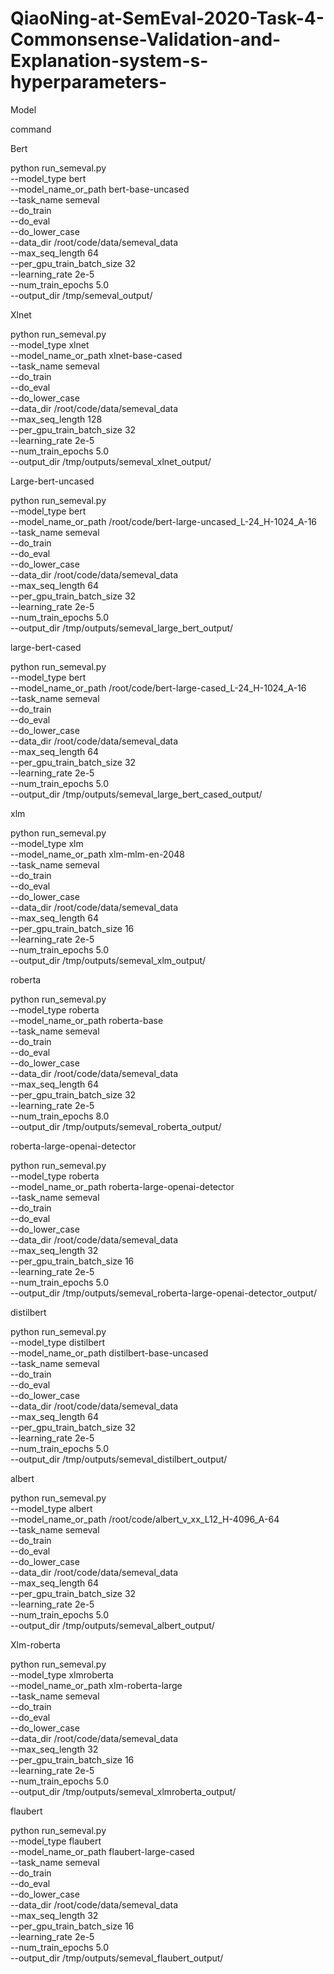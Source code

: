 # QiaoNing-at-SemEval-2020-Task-4-Commonsense-Validation-and-Explanation-system-s-hyperparameters-

Model

command

Bert

python run_semeval.py \
  --model_type bert \
  --model_name_or_path bert-base-uncased \
  --task_name semeval \
  --do_train \
  --do_eval \
  --do_lower_case \
  --data_dir /root/code/data/semeval_data  \
  --max_seq_length 64 \
  --per_gpu_train_batch_size 32 \
  --learning_rate 2e-5 \
  --num_train_epochs 5.0 \
  --output_dir /tmp/semeval_output/ 

Xlnet

python run_semeval.py \
  --model_type xlnet \
  --model_name_or_path xlnet-base-cased \
  --task_name semeval \
  --do_train \
  --do_eval \
  --do_lower_case \
  --data_dir /root/code/data/semeval_data  \
  --max_seq_length 128 \
  --per_gpu_train_batch_size 32 \
  --learning_rate 2e-5 \
  --num_train_epochs 5.0 \
  --output_dir /tmp/outputs/semeval_xlnet_output/ 

Large-bert-uncased

python run_semeval.py \
  --model_type bert \
  --model_name_or_path /root/code/bert-large-uncased_L-24_H-1024_A-16 \
  --task_name semeval \
  --do_train \
  --do_eval \
  --do_lower_case \
  --data_dir /root/code/data/semeval_data  \
  --max_seq_length 64 \
  --per_gpu_train_batch_size 32 \
  --learning_rate 2e-5 \
  --num_train_epochs 5.0 \
  --output_dir /tmp/outputs/semeval_large_bert_output/ 

large-bert-cased

python run_semeval.py \
  --model_type bert \
  --model_name_or_path /root/code/bert-large-cased_L-24_H-1024_A-16 \
  --task_name semeval \
  --do_train \
  --do_eval \
  --do_lower_case \
  --data_dir /root/code/data/semeval_data  \
  --max_seq_length 64 \
  --per_gpu_train_batch_size 32 \
  --learning_rate 2e-5 \
  --num_train_epochs 5.0 \
  --output_dir /tmp/outputs/semeval_large_bert_cased_output/ 

xlm

python run_semeval.py \
  --model_type xlm \
  --model_name_or_path  xlm-mlm-en-2048  \
  --task_name semeval \
  --do_train \
  --do_eval \
  --do_lower_case \
  --data_dir /root/code/data/semeval_data  \
  --max_seq_length 64 \
  --per_gpu_train_batch_size 16 \
  --learning_rate 2e-5 \
  --num_train_epochs 5.0 \
  --output_dir /tmp/outputs/semeval_xlm_output/ 

roberta

python run_semeval.py \
  --model_type roberta \
  --model_name_or_path roberta-base \
  --task_name semeval \
  --do_train \
  --do_eval \
  --do_lower_case \
  --data_dir /root/code/data/semeval_data  \
  --max_seq_length 64 \
  --per_gpu_train_batch_size 32 \
  --learning_rate 2e-5 \
  --num_train_epochs 8.0 \
  --output_dir /tmp/outputs/semeval_roberta_output/ 

roberta-large-openai-detector



python run_semeval.py \
  --model_type roberta \
  --model_name_or_path roberta-large-openai-detector \
  --task_name semeval \
  --do_train \
  --do_eval \
  --do_lower_case \
  --data_dir /root/code/data/semeval_data  \
  --max_seq_length 32 \
  --per_gpu_train_batch_size 16 \
  --learning_rate 2e-5 \
  --num_train_epochs 5.0 \
  --output_dir /tmp/outputs/semeval_roberta-large-openai-detector_output/ 

distilbert

python run_semeval.py \
  --model_type distilbert \
  --model_name_or_path distilbert-base-uncased \
  --task_name semeval \
  --do_train \
  --do_eval \
  --do_lower_case \
  --data_dir /root/code/data/semeval_data  \
  --max_seq_length 64 \
  --per_gpu_train_batch_size 32 \
  --learning_rate 2e-5 \
  --num_train_epochs 5.0 \
  --output_dir /tmp/outputs/semeval_distilbert_output/ 

albert

python run_semeval.py \
  --model_type albert \
  --model_name_or_path /root/code/albert_v_xx_L12_H-4096_A-64   \
  --task_name semeval \
  --do_train \
  --do_eval \
  --do_lower_case \
  --data_dir /root/code/data/semeval_data  \
  --max_seq_length 64 \
  --per_gpu_train_batch_size 32 \
  --learning_rate 2e-5 \
  --num_train_epochs 5.0 \
  --output_dir /tmp/outputs/semeval_albert_output/ 

Xlm-roberta

python run_semeval.py \
  --model_type xlmroberta \
  --model_name_or_path xlm-roberta-large \
  --task_name semeval \
  --do_train \
  --do_eval \
  --do_lower_case \
  --data_dir /root/code/data/semeval_data  \
  --max_seq_length 32 \
  --per_gpu_train_batch_size 16 \
  --learning_rate 2e-5 \
  --num_train_epochs 5.0 \
  --output_dir /tmp/outputs/semeval_xlmroberta_output/ 

flaubert

python run_semeval.py \
  --model_type flaubert \
  --model_name_or_path  flaubert-large-cased \
  --task_name semeval \
  --do_train \
  --do_eval \
  --do_lower_case \
  --data_dir /root/code/data/semeval_data  \
  --max_seq_length 32 \
  --per_gpu_train_batch_size 16 \
  --learning_rate 2e-5 \
  --num_train_epochs 5.0 \
  --output_dir /tmp/outputs/semeval_flaubert_output/ 




